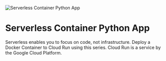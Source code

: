 ![Serverless Container Python App](https://static.codingforentrepreneurs.com/media/projects/serverless-container-python-app/images/share/Serverless_Container_on_GCP_-_Share.jpg)
# Serverless Container Python App

Serverless enables you to focus on code, not infrastructure. Deploy a Docker Container to Cloud Run using this series. Cloud Run is a service by the Google Cloud Platform.

